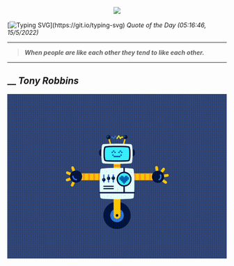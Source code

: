 <p align='center'><img src='https://komarev.com/ghpvc/?username=hungpurdie&label=Total+Vistors&color=brightgreen&style=plastic'></p> 


 [![Typing SVG](https://readme-typing-svg.herokuapp.com?font=Press+Start+2P&color=C2F784&size=35&width=900&height=100&lines=Hello+World%2C+I'm+Hung+!)](https://git.io/typing-svg) 
 _Quote of the Day (05:16:46, 15/5/2022)_
___
>**_When people are like each other they tend to like each other._**
___
## __ **_Tony Robbins_** 
<p align="center"><img src="src/assets/images/robot-dancing-dribble.gif"/></p>